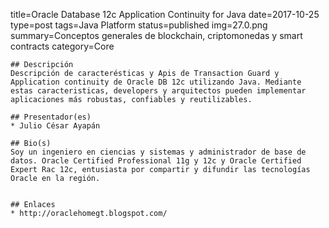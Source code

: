 title=Oracle Database 12c Application Continuity for Java
date=2017-10-25
type=post
tags=Java Platform
status=published
img=27.0.png
summary=Conceptos generales de blockchain, criptomonedas y smart contracts
category=Core
~~~~~~
## Descripción
Descripción de caracterésticas y Apis de Transaction Guard y Application continuity de Oracle DB 12c utilizando Java. Mediante estas caracteristicas, developers y arquitectos pueden implementar aplicaciones más robustas, confiables y reutilizables.

## Presentador(es)
* Julio César Ayapán

## Bio(s)
Soy un ingeniero en ciencias y sistemas y administrador de base de datos. Oracle Certified Professional 11g y 12c y Oracle Certified Expert Rac 12c, entusiasta por compartir y difundir las tecnologías Oracle en la región.


## Enlaces
* http://oraclehomegt.blogspot.com/
